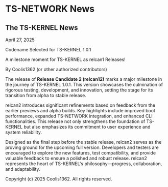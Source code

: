 # TS-NETWORK News

## The TS-KERNEL News

April 27, 2025

Codename Selected for TS-KERNEL 1.0.1

A milestone moment for TS-KERNEL as relcan1 Releases!

By Coolis1362 (or other authorized contributors)

The release of **Release Candidate 2 (relcan12)** marks a major milestone in the journey of TS-KERNEL 1.0.1. This version showcases the culmination of rigorous testing, development, and innovation, setting the stage for its transition from alpha to stable release.

relcan2 introduces significant refinements based on feedback from the earlier previews and alpha builds. Key highlights include improved boot performance, expanded TS-NETWORK integration, and enhanced CLI functionalities. This release not only strengthens the foundation of TS-KERNEL but also emphasizes its commitment to user experience and system reliability.

Designed as the final step before the stable release, relcan2 serves as the proving ground for the upcoming full version. Developers and testers are encouraged to explore the new features, test compatibility, and provide valuable feedback to ensure a polished and robust release. relcan2 represents the heart of TS-KERNEL's philosophy—progress, collaboration, and adaptability.

Copyright (c) 2025 Coolis1362. All rights reserved.
